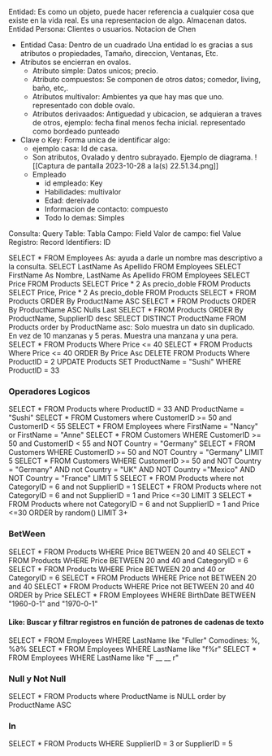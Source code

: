 Entidad: Es como un objeto, puede hacer referencia a cualquier cosa que existe en la vida real. Es una representacion de algo.
Almacenan datos.
Entidad Persona: Clientes o usuarios.
Notacion de Chen
- Entidad Casa: Dentro de un cuadrado
Una entidad lo es gracias a sus atributos o propiedades, Tamaño, direccion, Ventanas, Etc.
- Atributos se encierran en ovalos.
	- Atributo simple: Datos unicos; precio.
	- Atributo compuestos: Se componen de otros datos; comedor, living, baño, etc,.
	- Atributos multivalor: Ambientes ya que hay mas que uno. representado con doble ovalo.
	- Atributos derivaados: Antiguedad y ubicacion, se adquieran a traves de otros, ejemplo: fecha final menos fecha inicial. representado como bordeado punteado
- Clave o Key: Forma unica de identificar algo:
	- ejemplo casa: Id de casa.
	- Son atributos, Ovalado y dentro subrayado.
	Ejemplo de diagrama.
	![[Captura de pantalla 2023-10-28 a la(s) 22.51.34.png]]
	- Empleado
		- id empleado: Key
		- Habilidades: multivalor
		- Edad: dereivado
		- Informacion de contacto: compuesto
		- Todo lo demas: Simples

Consulta: Query
Table: Tabla
Campo: Field
Valor de campo: fiel Value
Registro: Record
Identifiers: ID

SELECT *  FROM Employees
As: ayuda a darle un nombre mas descriptivo a la consulta.
SELECT LastName As Apellido  FROM Employees
SELECT FirstName As Nombre, LastName As Apellido  FROM Employees
SELECT  Price FROM Products
SELECT  Price * 2 As precio_doble FROM Products
SELECT  Price, Price * 2 As precio_doble FROM Products
SELECT * FROM Products
ORDER By ProductName ASC
SELECT * FROM Products
ORDER By ProductName ASC Nulls Last
SELECT * FROM Products
ORDER By ProductName, SupplierID desc
SELECT  DISTINCT ProductName FROM Products order by ProductName asc: Solo muestra un dato sin duplicado. En vez de 10 manzanas y 5 peras. Muestra una manzana y una pera.
SELECT * FROM Products Where Price  <= 40
SELECT * FROM Products Where Price  <= 40   ORDER By Price Asc
DELETE  FROM Products Where ProductID = 2
UPDATE Products SET ProductName = "Sushi" WHERE ProductID = 33
### Operadores Logicos
SELECT * FROM Products  where  ProductID = 33 AND ProductName = "Sushi"
SELECT * FROM  Customers where CustomerID >= 50 and CustomerID < 55
SELECT * FROM  Employees where  FirstName = "Nancy" or FirstName = "Anne"
SELECT  * FROM Customers  WHERE CustomerID >= 50 and CustomerID < 55 and NOT Country = "Germany"
SELECT  * FROM Customers  WHERE CustomerID >= 50 and NOT Country = "Germany"
LIMIT 5
SELECT  * FROM Customers  WHERE CustomerID >= 50 and NOT Country = "Germany" AND not Country = "UK" AND NOT Country ="Mexico" AND NOT Country = "France"
LIMIT 5 
SELECT  * FROM Products where not CategoryID = 6 and not SupplierID = 1
SELECT  * FROM Products where not CategoryID = 6 and not SupplierID = 1 and Price <=30 LIMIT 3
SELECT  * FROM Products where not CategoryID = 6 and not SupplierID = 1 and Price <=30 ORDER by random() LIMIT 3+

### BetWeen
SELECT * FROM Products WHERE Price BETWEEN  20 and 40
SELECT * FROM Products WHERE Price BETWEEN  20 and 40 and CategoryID = 6
SELECT * FROM Products WHERE Price BETWEEN  20 and 40 or CategoryID = 6
SELECT * FROM Products WHERE Price not BETWEEN  20 and 40 
SELECT * FROM Products WHERE Price not BETWEEN  20 and 40  ORDER by Price
SELECT * FROM Employees WHERE BirthDate  BETWEEN  "1960-0-1" and "1970-0-1" 

#### Like: Buscar y filtrar registros en función de patrones de cadenas de texto

SELECT * FROM Employees WHERE LastName like "Fuller"
Comodines: %, %∂%
SELECT * FROM Employees WHERE LastName like "f%r"
SELECT * FROM Employees WHERE LastName like "F __ __ r"

### Null y Not Null
SELECT * FROM Products where ProductName is NULL order by ProductName ASC

### In
SELECT * FROM Products WHERE SupplierID = 3 or SupplierID = 5